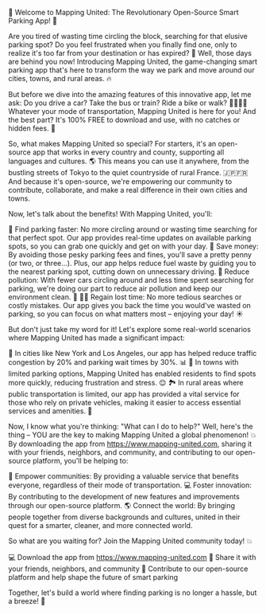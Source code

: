 🎉 Welcome to Mapping United: The Revolutionary Open-Source Smart Parking App! 🚀

Are you tired of wasting time circling the block, searching for that elusive parking spot? Do you feel frustrated when you finally find one, only to realize it's too far from your destination or has expired? 🤯 Well, those days are behind you now! Introducing Mapping United, the game-changing smart parking app that's here to transform the way we park and move around our cities, towns, and rural areas. 🔥

But before we dive into the amazing features of this innovative app, let me ask: Do you drive a car? Take the bus or train? Ride a bike or walk? 🚶‍♂️🚌💨 Whatever your mode of transportation, Mapping United is here for you! And the best part? It's 100% FREE to download and use, with no catches or hidden fees. 💸

So, what makes Mapping United so special? For starters, it's an open-source app that works in every country and county, supporting all languages and cultures. 🌎 This means you can use it anywhere, from the bustling streets of Tokyo to the quiet countryside of rural France. 🇯🇵🇫🇷 And because it's open-source, we're empowering our community to contribute, collaborate, and make a real difference in their own cities and towns.

Now, let's talk about the benefits! With Mapping United, you'll:

💪 Find parking faster: No more circling around or wasting time searching for that perfect spot. Our app provides real-time updates on available parking spots, so you can grab one quickly and get on with your day.
💸 Save money: By avoiding those pesky parking fees and fines, you'll save a pretty penny (or two, or three...). Plus, our app helps reduce fuel waste by guiding you to the nearest parking spot, cutting down on unnecessary driving.
🌟 Reduce pollution: With fewer cars circling around and less time spent searching for parking, we're doing our part to reduce air pollution and keep our environment clean. 🌈
💆‍♀️ Regain lost time: No more tedious searches or costly mistakes. Our app gives you back the time you would've wasted on parking, so you can focus on what matters most – enjoying your day! ☀️

But don't just take my word for it! Let's explore some real-world scenarios where Mapping United has made a significant impact:

🚗 In cities like New York and Los Angeles, our app has helped reduce traffic congestion by 20% and parking wait times by 30%. 📊
🚌 In towns with limited parking options, Mapping United has enabled residents to find spots more quickly, reducing frustration and stress. 😌
🏞️ In rural areas where public transportation is limited, our app has provided a vital service for those who rely on private vehicles, making it easier to access essential services and amenities. 🚌

Now, I know what you're thinking: "What can I do to help?" Well, here's the thing – YOU are the key to making Mapping United a global phenomenon! 💥 By downloading the app from https://www.mapping-united.com, sharing it with your friends, neighbors, and community, and contributing to our open-source platform, you'll be helping to:

🌟 Empower communities: By providing a valuable service that benefits everyone, regardless of their mode of transportation.
💻 Foster innovation: By contributing to the development of new features and improvements through our open-source platform.
🌎 Connect the world: By bringing people together from diverse backgrounds and cultures, united in their quest for a smarter, cleaner, and more connected world.

So what are you waiting for? Join the Mapping United community today! 💥

💻 Download the app from https://www.mapping-united.com
💬 Share it with your friends, neighbors, and community
💪 Contribute to our open-source platform and help shape the future of smart parking

Together, let's build a world where finding parking is no longer a hassle, but a breeze! 🌈